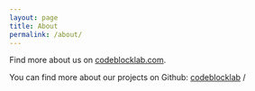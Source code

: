 ```yaml
---
layout: page
title: About
permalink: /about/
---
```


Find more about us on [codeblocklab.com](https://codeblocklab.com).

You can find more about our projects on Github:
[codeblocklab][codeblocklab-organization] /


[codeblocklab-organization]: https://github.com/codeblocklab
